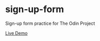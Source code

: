 # sign-up-form
Sign-up form practice for The Odin Project

[Live Demo](https://renatoguedes-dev.github.io/sign-up-form/)